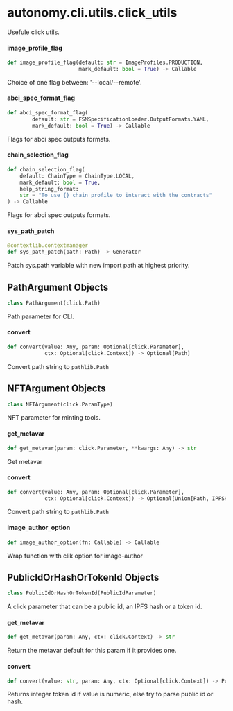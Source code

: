 <a id="autonomy.cli.utils.click_utils"></a>

# autonomy.cli.utils.click`_`utils

Usefule click utils.

<a id="autonomy.cli.utils.click_utils.image_profile_flag"></a>

#### image`_`profile`_`flag

```python
def image_profile_flag(default: str = ImageProfiles.PRODUCTION,
                       mark_default: bool = True) -> Callable
```

Choice of one flag between: '--local/--remote'.

<a id="autonomy.cli.utils.click_utils.abci_spec_format_flag"></a>

#### abci`_`spec`_`format`_`flag

```python
def abci_spec_format_flag(
        default: str = FSMSpecificationLoader.OutputFormats.YAML,
        mark_default: bool = True) -> Callable
```

Flags for abci spec outputs formats.

<a id="autonomy.cli.utils.click_utils.chain_selection_flag"></a>

#### chain`_`selection`_`flag

```python
def chain_selection_flag(
    default: ChainType = ChainType.LOCAL,
    mark_default: bool = True,
    help_string_format:
    str = "To use {} chain profile to interact with the contracts"
) -> Callable
```

Flags for abci spec outputs formats.

<a id="autonomy.cli.utils.click_utils.sys_path_patch"></a>

#### sys`_`path`_`patch

```python
@contextlib.contextmanager
def sys_path_patch(path: Path) -> Generator
```

Patch sys.path variable with new import path at highest priority.

<a id="autonomy.cli.utils.click_utils.PathArgument"></a>

## PathArgument Objects

```python
class PathArgument(click.Path)
```

Path parameter for CLI.

<a id="autonomy.cli.utils.click_utils.PathArgument.convert"></a>

#### convert

```python
def convert(value: Any, param: Optional[click.Parameter],
            ctx: Optional[click.Context]) -> Optional[Path]
```

Convert path string to `pathlib.Path`

<a id="autonomy.cli.utils.click_utils.NFTArgument"></a>

## NFTArgument Objects

```python
class NFTArgument(click.ParamType)
```

NFT parameter for minting tools.

<a id="autonomy.cli.utils.click_utils.NFTArgument.get_metavar"></a>

#### get`_`metavar

```python
def get_metavar(param: click.Parameter, **kwargs: Any) -> str
```

Get metavar

<a id="autonomy.cli.utils.click_utils.NFTArgument.convert"></a>

#### convert

```python
def convert(value: Any, param: Optional[click.Parameter],
            ctx: Optional[click.Context]) -> Optional[Union[Path, IPFSHash]]
```

Convert path string to `pathlib.Path`

<a id="autonomy.cli.utils.click_utils.image_author_option"></a>

#### image`_`author`_`option

```python
def image_author_option(fn: Callable) -> Callable
```

Wrap function with clik option for image-author

<a id="autonomy.cli.utils.click_utils.PublicIdOrHashOrTokenId"></a>

## PublicIdOrHashOrTokenId Objects

```python
class PublicIdOrHashOrTokenId(PublicIdParameter)
```

A click parameter that can be a public id, an IPFS hash or a token id.

<a id="autonomy.cli.utils.click_utils.PublicIdOrHashOrTokenId.get_metavar"></a>

#### get`_`metavar

```python
def get_metavar(param: Any, ctx: click.Context) -> str
```

Return the metavar default for this param if it provides one.

<a id="autonomy.cli.utils.click_utils.PublicIdOrHashOrTokenId.convert"></a>

#### convert

```python
def convert(value: str, param: Any, ctx: Optional[click.Context]) -> PublicId
```

Returns integer token id if value is numeric, else try to parse public id or hash.

